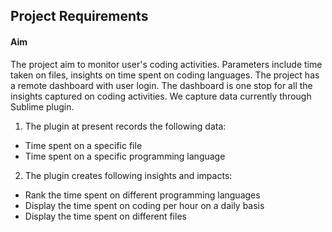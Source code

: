 ## Project Requirements


#### Aim

The project aim to monitor user's coding activities. Parameters include time taken on files, insights on time spent on coding languages. The project has a remote dashboard with user login. The dashboard is one stop for all the insights captured on coding activities. We capture data currently through Sublime plugin.

1. The plugin at present records the following data:
*  Time spent on a specific file
*  Time spent on a specific programming language

2. The plugin creates following insights and impacts:
*  Rank the time spent on different programming languages
*  Display the time spent on coding per hour on a daily basis
*  Display the time spent on different files 
